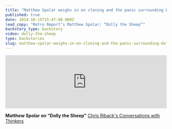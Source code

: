 ```yaml
---
title: "Matthew Spolar weighs in on cloning and the panic surrounding Dolly the Sheep "
published: true
date: 2014-10-15T15:47:00.000Z
lead_copy: "Retro Report’s Matthew Spolar: “Dolly the Sheep”"
backstory_type: backstory
video: dolly-the-sheep
type: backstories
slug: matthew-spolar-weighs-in-on-cloning-and-the-panic-surrounding-dolly-the-sheep
---
```

<iframe width="100%" height="166" scrolling="no" frameborder="no" src="https://w.soundcloud.com/player/?url=https%3A//api.soundcloud.com/tracks/115830438&amp;color=ff6600&amp;show_artwork=false"></iframe>

**Matthew Spolar on “Dolly the Sheep”**
[Chris Riback's Conversations with Thinkers](http://chrisriback.com/2013/10/16/retro-reports-matt-spolar-dolly-the-sheep/)

